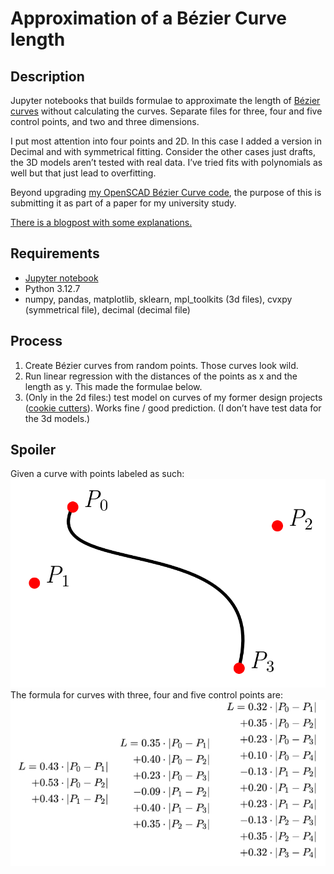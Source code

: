 # Approximation of a Bézier Curve length 

## Description
Jupyter notebooks that builds formulae to approximate the length of [Bézier curves](https://en.wikipedia.org/wiki/Bézier_curve) without calculating the curves. Separate files for three, four and five control points, and two and three dimensions.

I put most attention into four points and 2D. In this case I added a version in Decimal and with symmetrical fitting. Consider the other cases just drafts, the 3D models aren’t tested with real data. I’ve tried fits with polynomials as well but that just lead to overfitting.

Beyond upgrading [my OpenSCAD Bézier Curve code](https://benjaminwand.github.io/verbose-cv/projects/bezier_curves.html), the purpose of this is submitting it as part of a paper for my university study. 

[There is a blogpost with some explanations.](https://benjaminwand.github.io/verbose-cv/projects/length_bezier.html) 

## Requirements
* [Jupyter notebook](https://www.studytonight.com/post/how-to-install-jupyter-notebook-without-anaconda-on-windows)
* Python 3.12.7
* numpy, pandas, matplotlib, sklearn, mpl_toolkits (3d files), cvxpy (symmetrical file), decimal (decimal file)

## Process
1. Create Bézier curves from random points. Those curves look wild.
2. Run linear regression with the distances of the points as x and the length as y. This made the formulae below.
3. (Only in the 2d files:) test model on curves of my former design projects ([cookie cutters](https://github.com/benjaminwand/cookie-cutters)). Works fine / good prediction. (I don’t have test data for the 3d models.)

## Spoiler
Given a curve with points labeled as such:
![abb1.png](abb1.png)
The formula for curves with three, four and five control points are:
![lengthformula.jpg](lengthformula.jpg)
